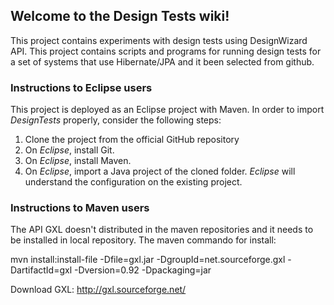 ## Welcome to the Design Tests wiki!

This project contains experiments with design tests using DesignWizard API. This project contains scripts and programs for running design tests for a set of systems that use Hibernate/JPA and it been selected from github.

### Instructions to Eclipse users

This project is deployed as an Eclipse project with Maven. In order to import
*DesignTests* properly, consider the following steps:

1. Clone the project from the official GitHub repository
2. On *Eclipse*, install Git.
3. On *Eclipse*, install Maven.
2. On *Eclipse*, import a Java project of the cloned
folder. *Eclipse* will understand the configuration on the existing project.

### Instructions to Maven users

The API GXL doesn't distributed in the maven repositories and it needs to be
installed in local repository. The maven commando for install:

mvn install:install-file -Dfile=gxl.jar -DgroupId=net.sourceforge.gxl -DartifactId=gxl -Dversion=0.92 -Dpackaging=jar

Download GXL:  http://gxl.sourceforge.net/